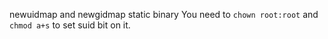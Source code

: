newuidmap and newgidmap static binary
You need to `chown root:root` and `chmod a+s` to set suid bit on it.